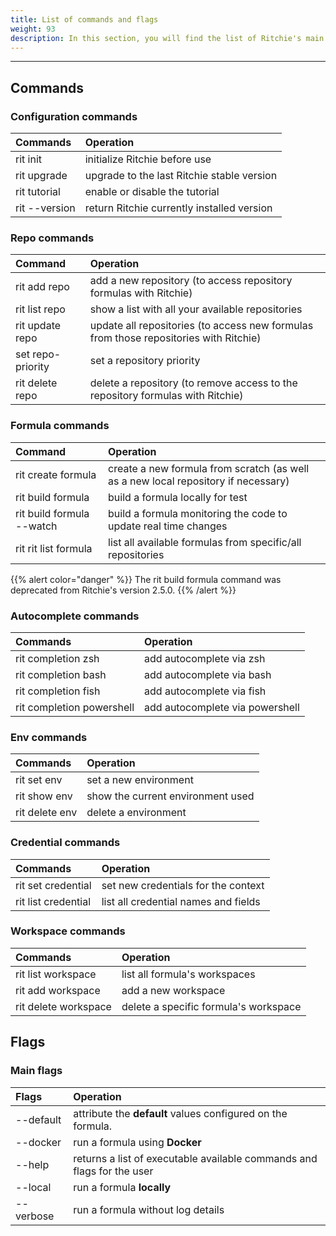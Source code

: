 ```yaml
---
title: List of commands and flags
weight: 93
description: In this section, you will find the list of Ritchie's main commands
---
```


---

## Commands

### **Configuration commands**

| Commands      | Operation                                  |
| :------------ | :----------------------------------------- |
| rit init      | initialize Ritchie before use              |
| rit upgrade   | upgrade to the last Ritchie stable version |
| rit tutorial  | enable or disable the tutorial             |
| rit --version | return Ritchie currently installed version |

### Repo commands

| Command           | Operation                                                                               |
| :---------------- | :-------------------------------------------------------------------------------------- |
| rit add repo      | add a new repository \(to access repository formulas with Ritchie\)                     |
| rit list repo     | show a list with all your available repositories                                        |
| rit update repo   | update all repositories \(to access new formulas from those repositories with Ritchie\) |
| set repo-priority | set a repository priority                                                               |
| rit delete repo   | delete a repository \(to remove access to the repository formulas with Ritchie\)        |

### Formula commands

| Command                     | Operation                                                                               |
| :-------------------------- | :-------------------------------------------------------------------------------------- |
| rit create formula          | create a new formula from scratch \(as well as a new local repository if necessary\)    |
| rit build formula           | build a formula locally for test                                                        |
| rit build formula --watch   | build a formula monitoring the code to update real time changes                         |
| rit rit list formula        | list all available formulas from specific/all repositories                              |

{{% alert color="danger" %}}
The rit build formula command was deprecated from Ritchie's version 2.5.0.
{{% /alert %}}

### Autocomplete commands

| Commands                  | Operation                       |
| :------------------------ | :------------------------------ |
| rit completion zsh        | add autocomplete via zsh        |
| rit completion bash       | add autocomplete via bash       |
| rit completion fish       | add autocomplete via fish       |
| rit completion powershell | add autocomplete via powershell |

### Env commands

| Commands       | Operation                         |
| :------------- | :-------------------------------- |
| rit set env    | set a new environment             |
| rit show env   | show the current environment used |
| rit delete env | delete a environment              |

### Credential commands

| Commands            | Operation                            |
| :------------------ | :----------------------------------- |
| rit set credential  | set new credentials for the context  |
| rit list credential | list all credential names and fields |

### Workspace commands

| Commands             | Operation                                                                                         |
| :------------------- | :-------------------------------------------------------------------------------------------------|
| rit list workspace   | list all formula's workspaces                                                                     |
| rit add workspace    | add a new workspace                                                                               |
| rit delete workspace | delete a specific formula's workspace                                                             |

## Flags

### Main flags

| Flags     | Operation                                                              |
| :-------- | :--------------------------------------------------------------------- |
| --default | attribute the **default** values configured on the formula.            |
| --docker  | run a formula using **Docker**                                         |
| --help    | returns a list of executable available commands and flags for the user |
| --local   | run a formula **locally**                                              |
| --verbose | run a formula without log details                                      |
